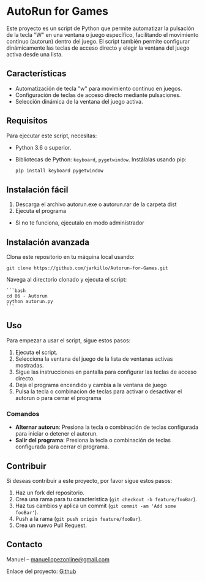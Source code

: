 # AutoRun for Games

Este proyecto es un script de Python que permite automatizar la pulsación de la tecla "W" en una ventana o juego específico, facilitando el movimiento continuo (autorun) dentro del juego. El script también permite configurar dinámicamente las teclas de acceso directo y elegir la ventana del juego activa desde una lista.

## Características

- Automatización de tecla "w" para movimiento continuo en juegos.
- Configuración de teclas de acceso directo mediante pulsaciones.
- Selección dinámica de la ventana del juego activa.

## Requisitos

Para ejecutar este script, necesitas:
- Python 3.6 o superior.
- Bibliotecas de Python: `keyboard`, `pygetwindow`. Instálalas usando pip:

    ```bash
    pip install keyboard pygetwindow
    ```

## Instalación fácil

1. Descarga el archivo autorun.exe o autorun.rar de la carpeta dist
2. Ejecuta el programa

* Si no te funciona, ejecutalo en modo administrador

## Instalación avanzada

Clona este repositorio en tu máquina local usando:

    
    git clone https://github.com/jarkillo/Autorun-for-Games.git
    

Navega al directorio clonado y ejecuta el script:

    ```bash
    cd 06 - Autorun
    python autorun.py
    ```

## Uso

Para empezar a usar el script, sigue estos pasos:

1. Ejecuta el script.
2. Selecciona la ventana del juego de la lista de ventanas activas mostradas.
3. Sigue las instrucciones en pantalla para configurar las teclas de acceso directo.
4. Deja el programa encendido y cambia a la ventana de juego
5. Pulsa la tecla o combinacion de teclas para activar o desactivar el autorun o para cerrar el programa


### Comandos

- **Alternar autorun**: Presiona la tecla o combinación de teclas configurada para iniciar o detener el autorun.
- **Salir del programa**: Presiona la tecla o combinación de teclas configurada para cerrar el programa.

## Contribuir

Si deseas contribuir a este proyecto, por favor sigue estos pasos:

1. Haz un fork del repositorio.
2. Crea una rama para tu característica (`git checkout -b feature/fooBar`).
3. Haz tus cambios y aplica un commit (`git commit -am 'Add some fooBar'`).
4. Push a la rama (`git push origin feature/fooBar`).
5. Crea un nuevo Pull Request.


## Contacto

Manuel – manuellopezonline@gmail.com

Enlace del proyecto: [Github](https://github.com/jarkillo/Desarrollo-en-Python/tree/main/06%20-%20Autorun)
